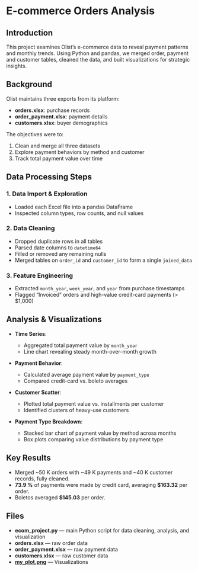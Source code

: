 # E-commerce Orders Analysis

## Introduction
This project examines Olist’s e-commerce data to reveal payment patterns and monthly trends. Using Python and pandas, we merged order, payment and customer tables, cleaned the data, and built visualizations for strategic insights.

## Background
Olist maintains three exports from its platform:
- **orders.xlsx**: purchase records  
- **order_payment.xlsx**: payment details  
- **customers.xlsx**: buyer demographics  

The objectives were to:
1. Clean and merge all three datasets  
2. Explore payment behaviors by method and customer  
3. Track total payment value over time

## Data Processing Steps

### 1. Data Import & Exploration
- Loaded each Excel file into a pandas DataFrame  
- Inspected column types, row counts, and null values  

### 2. Data Cleaning
- Dropped duplicate rows in all tables  
- Parsed date columns to `datetime64`  
- Filled or removed any remaining nulls  
- Merged tables on `order_id` and `customer_id` to form a single `joined_data`  

### 3. Feature Engineering
- Extracted `month_year`, `week_year`, and `year` from purchase timestamps  
- Flagged “Invoiced” orders and high-value credit-card payments (> \$1,000)  

## Analysis & Visualizations

- **Time Series**:  
  - Aggregated total payment value by `month_year`  
  - Line chart revealing steady month-over-month growth  

- **Payment Behavior**:  
  - Calculated average payment value by `payment_type`  
  - Compared credit-card vs. boleto averages  

- **Customer Scatter**:  
  - Plotted total payment value vs. installments per customer  
  - Identified clusters of heavy-use customers  

- **Payment Type Breakdown**:  
  - Stacked bar chart of payment value by method across months  
  - Box plots comparing value distributions by payment type  

## Key Results
- Merged ~50 K orders with ~49 K payments and ~40 K customer records, fully cleaned.  
- **73.9 %** of payments were made by credit card, averaging **\$163.32** per order.  
- Boletos averaged **\$145.03** per order.  


## Files
- **ecom_project.py** — main Python script for data cleaning, analysis, and visualization  
- **orders.xlsx** — raw order data  
- **order_payment.xlsx** — raw payment data  
- **customers.xlsx** — raw customer data  
- **[my_plot.png](https://raw.githubusercontent.com/ErnestTAzukaeme/ErnestTA/a2df24c72efe48e8340c2c923424dff7e5ef6056/Ecommerce%20Orders%20Project/My%20Plots/my_plot.png)** — Visualizations  
